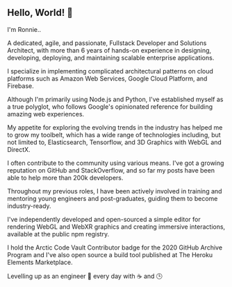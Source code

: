 ## Hello, World! 👋 

I'm Ronnie..

A dedicated, agile, and passionate, Fullstack Developer and Solutions Architect, with more than 6 years of hands-on experience in designing, developing, deploying, and maintaining scalable enterprise applications.

I specialize in implementing complicated architectural patterns on cloud platforms such as Amazon Web Services, Google Cloud Platform, and Firebase.

Although I'm primarily using Node.js and Python, I've established myself as a true polyglot, who follows Google's opinionated reference for building amazing web experiences.

My appetite for exploring the evolving trends in the industry has helped me to grow my toolbelt, which has a wide range of technologies including, but not limited to, Elasticsearch, Tensorflow, and 3D Graphics with WebGL and DirectX.

I often contribute to the community using various means. I've got a growing reputation on GitHub and StackOverflow, and so far my posts have been able to help more than 200k developers.

Throughout my previous roles, I have been actively involved in training and mentoring young engineers and post-graduates, guiding them to become industry-ready. 

I've independently developed and open-sourced a simple editor for rendering WebGL and WebXR graphics and creating immersive interactions, available at the public npm registry.

I hold the Arctic Code Vault Contributor badge for the 2020 GitHub Archive Program and I've also open source a build tool published at The Heroku Elements Marketplace. 

Levelling up as an engineer 🚀 every day with ☕ and 🕒
